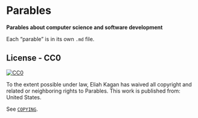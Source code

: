 # Parables

**Parables about computer science and software development**

Each &ldquo;parable&rdquo; is in its own `.md` file.

## License - CC0

[![CC0](https://licensebuttons.net/p/zero/1.0/88x31.png)](https://creativecommons.org/publicdomain/zero/1.0/)

To the extent possible under law, Eliah Kagan has waived all copyright and
related or neighboring rights to Parables. This work is published from: United
States.

See [`COPYING`](https://github.com/EliahKagan/parables/blob/main/COPYING).
